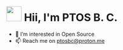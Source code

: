 <!---
- 👋 Hi, I’m @ptosbc
- 👀 I’m interested in ...
- 🌱 I’m currently learning ...
- 💞️ I’m looking to collaborate on ...
- 📫 How to reach me ...

ptosbc/ptosbc is a ✨ special ✨ repository because its `README.md` (this file) appears on your GitHub profile.
You can click the Preview link to take a look at your changes.
--->

# <img src="https://github.com/ptosbc/ptosbc/assets/151129388/22442bb2-98aa-485e-9a88-2428a3831a97" width="40" /> Hii, I'm PTOS B. C.

- 👀 I’m interested in Open Source
- 📫 Reach me on ptosbc@proton.me
